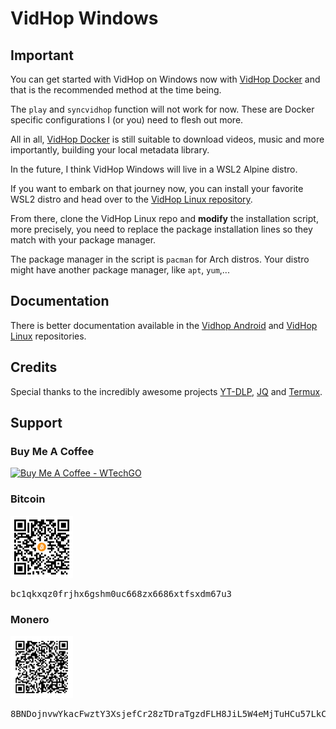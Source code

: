 # VidHop Windows

## Important

You can get started with VidHop on Windows now with [VidHop Docker](https://github.com/wtechgo/vidhop-docker) and 
that is the recommended method at the time being.

The `play` and `syncvidhop` function will not work for now. These are Docker specific configurations 
I (or you) need to flesh out more.

All in all, [VidHop Docker](https://github.com/wtechgo/vidhop-docker) is still suitable to download videos, music and more importantly, building 
your local metadata library.

In the future, I think VidHop Windows will live in a WSL2 Alpine distro.

If you want to embark on that journey now, you can install your favorite WSL2 distro and head 
over to the [VidHop Linux repository](https://github.com/wtechgo/vidhop-linux).

From there, clone the VidHop Linux repo and **modify** the installation script, more precisely, you need 
to replace the package installation lines so they match with your package manager.

The package manager in the script is `pacman` for Arch distros. Your distro might have another package manager, 
like `apt`, `yum`,...

## Documentation

There is better documentation available in the [Vidhop Android](https://github.com/wtechgo/vidhop-android) 
and [VidHop Linux](https://github.com/wtechgo/vidhop-linux) repositories.

## Credits

Special thanks to the incredibly awesome projects [YT-DLP](https://github.com/yt-dlp/yt-dlp),
[JQ](https://github.com/stedolan/jq) and [Termux](https://f-droid.org/en/packages/com.termux/).

## Support

<h3>Buy Me A Coffee</h3>
<a href="https://www.buymeacoffee.com/wtechgo">
<img src="https://www.buymeacoffee.com/assets/img/custom_images/orange_img.png" alt="Buy Me A Coffee - WTechGO" width="150" />
</a>
<h3>Bitcoin</h3>
<a href="https://github.com/wtechgo/vidhop-windows/blob/master/img/qr_bitcoin_wtechgo.png?raw=true">
<img src="https://github.com/wtechgo/vidhop-windows/blob/master/img/qr_bitcoin_wtechgo.png?raw=true" alt="Bitcoin" width="100"/>
</a>
<pre>bc1qkxqz0frjhx6gshm0uc668zx6686xtfsxdm67u3</pre>
<h3>Monero</h3>
<a href="https://github.com/wtechgo/vidhop-windows/blob/master/img/qr_monero_wtechgo.png?raw=true">
<img src="https://github.com/wtechgo/vidhop-windows/blob/master/img/qr_monero_wtechgo.png?raw=true" alt="Monero" width="100" />
</a>
<pre>8BNDojnvwYkacFwztY3XsjefCr28zTDraTgzdFLH8JiL5W4eMjTuHCu57LkCy9UHKHZfGzWDo6ErDYDP4jBK814aG2T8z8c</pre>
